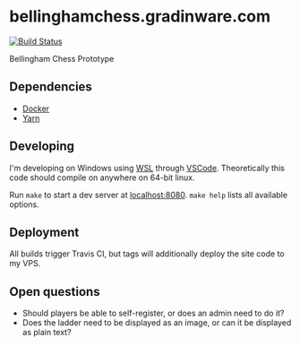 # bellinghamchess.gradinware.com

[![Build Status](https://travis-ci.com/bgradin/bellinghamchess.svg?branch=master)](https://travis-ci.com/bgradin/bellinghamchess)

Bellingham Chess Prototype

## Dependencies

- [Docker](https://www.docker.com/)
- [Yarn](https://yarnpkg.com/)

## Developing

I'm developing on Windows using [WSL](https://docs.microsoft.com/en-us/windows/wsl/about) through [VSCode](https://code.visualstudio.com/). Theoretically this code should compile on anywhere on 64-bit linux.

Run `make` to start a dev server at [localhost:8080](http://localhost:8080). `make help` lists all available options.

## Deployment

All builds trigger Travis CI, but tags will additionally deploy the site code to my VPS.

## Open questions

- Should players be able to self-register, or does an admin need to do it?
- Does the ladder need to be displayed as an image, or can it be displayed as plain text?
